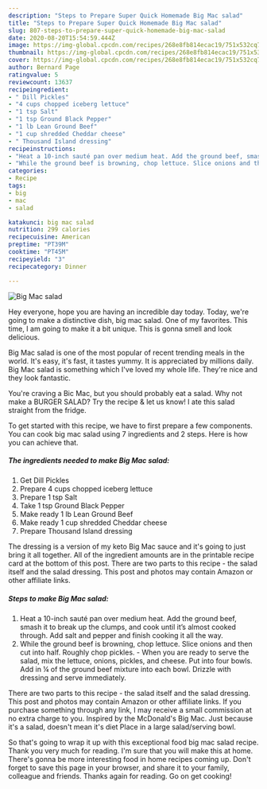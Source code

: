 ```yaml
---
description: "Steps to Prepare Super Quick Homemade Big Mac salad"
title: "Steps to Prepare Super Quick Homemade Big Mac salad"
slug: 807-steps-to-prepare-super-quick-homemade-big-mac-salad
date: 2020-08-20T15:54:59.444Z
image: https://img-global.cpcdn.com/recipes/268e8fb814ecac19/751x532cq70/big-mac-salad-recipe-main-photo.jpg
thumbnail: https://img-global.cpcdn.com/recipes/268e8fb814ecac19/751x532cq70/big-mac-salad-recipe-main-photo.jpg
cover: https://img-global.cpcdn.com/recipes/268e8fb814ecac19/751x532cq70/big-mac-salad-recipe-main-photo.jpg
author: Bernard Page
ratingvalue: 5
reviewcount: 13637
recipeingredient:
- " Dill Pickles"
- "4 cups chopped iceberg lettuce"
- "1 tsp Salt"
- "1 tsp Ground Black Pepper"
- "1 lb Lean Ground Beef"
- "1 cup shredded Cheddar cheese"
- " Thousand Island dressing"
recipeinstructions:
- "Heat a 10-inch sauté pan over medium heat. Add the ground beef, smash it to break up the clumps, and cook until it’s almost cooked through. Add salt and pepper and finish cooking it all the way."
- "While the ground beef is browning, chop lettuce. Slice onions and then cut into half. Roughly chop pickles. When you are ready to serve the salad, mix the lettuce, onions, pickles, and cheese. Put into four bowls. Add in ¼ of the ground beef mixture into each bowl. Drizzle with dressing and serve immediately."
categories:
- Recipe
tags:
- big
- mac
- salad

katakunci: big mac salad 
nutrition: 299 calories
recipecuisine: American
preptime: "PT39M"
cooktime: "PT45M"
recipeyield: "3"
recipecategory: Dinner

---
```



![Big Mac salad](https://img-global.cpcdn.com/recipes/268e8fb814ecac19/751x532cq70/big-mac-salad-recipe-main-photo.jpg)

Hey everyone, hope you are having an incredible day today. Today, we're going to make a distinctive dish, big mac salad. One of my favorites. This time, I am going to make it a bit unique. This is gonna smell and look delicious.

Big Mac salad is one of the most popular of recent trending meals in the world. It's easy, it's fast, it tastes yummy. It is appreciated by millions daily. Big Mac salad is something which I've loved my whole life. They're nice and they look fantastic.

You&#39;re craving a Bic Mac, but you should probably eat a salad. Why not make a BURGER SALAD? Try the recipe &amp; let us know! I ate this salad straight from the fridge.


To get started with this recipe, we have to first prepare a few components. You can cook big mac salad using 7 ingredients and 2 steps. Here is how you can achieve that.

<!--inarticleads1-->

##### The ingredients needed to make Big Mac salad:

1. Get  Dill Pickles
1. Prepare 4 cups chopped iceberg lettuce
1. Prepare 1 tsp Salt
1. Take 1 tsp Ground Black Pepper
1. Make ready 1 lb Lean Ground Beef
1. Make ready 1 cup shredded Cheddar cheese
1. Prepare  Thousand Island dressing


The dressing is a version of my keto Big Mac sauce and it&#39;s going to just bring it all together. All of the ingredient amounts are in the printable recipe card at the bottom of this post. There are two parts to this recipe - the salad itself and the salad dressing. This post and photos may contain Amazon or other affiliate links. 

<!--inarticleads2-->

##### Steps to make Big Mac salad:

1. Heat a 10-inch sauté pan over medium heat. Add the ground beef, smash it to break up the clumps, and cook until it’s almost cooked through. Add salt and pepper and finish cooking it all the way.
1. While the ground beef is browning, chop lettuce. Slice onions and then cut into half. Roughly chop pickles. - When you are ready to serve the salad, mix the lettuce, onions, pickles, and cheese. Put into four bowls. Add in ¼ of the ground beef mixture into each bowl. Drizzle with dressing and serve immediately.


There are two parts to this recipe - the salad itself and the salad dressing. This post and photos may contain Amazon or other affiliate links. If you purchase something through any link, I may receive a small commission at no extra charge to you. Inspired by the McDonald&#39;s Big Mac. Just because it&#39;s a salad, doesn&#39;t mean it&#39;s diet Place in a large salad/serving bowl. 

So that's going to wrap it up with this exceptional food big mac salad recipe. Thank you very much for reading. I'm sure that you will make this at home. There's gonna be more interesting food in home recipes coming up. Don't forget to save this page in your browser, and share it to your family, colleague and friends. Thanks again for reading. Go on get cooking!
